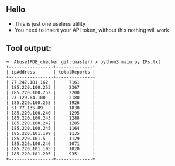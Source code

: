 ## Hello
- This is just one useless utility
- You need to insert your API token, without this nothing will work

## Tool output:

```
➜  AbuseIPDB_checker git:(master) ✗ python3 main.py IPs.txt            
+-----------------+--------------+
| ipAddress       | totalReports |
+-----------------+--------------+
| 77.247.181.162  |     7161     |
| 185.220.100.253 |     2367     |
| 185.220.100.252 |     2200     |
| 23.129.64.100   |     2180     |
| 185.220.100.255 |     1926     |
| 51.77.135.89    |     1830     |
| 185.220.100.240 |     1295     |
| 185.220.100.243 |     1288     |
| 185.220.100.242 |     1285     |
| 185.220.100.245 |     1164     |
| 185.220.101.199 |     1135     |
| 185.220.101.5   |     1129     |
| 185.220.100.246 |     1071     |
| 185.220.101.195 |     1020     |
| 185.220.101.205 |     935      |
+-----------------+--------------+
```